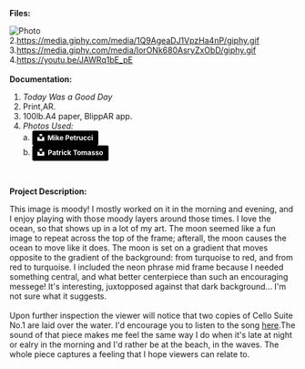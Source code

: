 **Files:**

![Photo](https://i.imgur.com/9ihOpSf.jpg)<br>
2.https://media.giphy.com/media/1Q9AgeaDJ1VpzHa4nP/giphy.gif
3.https://media.giphy.com/media/lorONk680AsryZxObD/giphy.gif<br>
4.https://youtu.be/JAWRq1bE_pE
<br><br>
**Documentation:**

1. *Today Was a Good Day*<br>
2. Print,AR.<br>
3. 100lb.A4 paper, BlippAR app.<br>
4. *Photos Used:*<br>
a. <a style="background-color:black;color:white;text-decoration:none;padding:4px 6px;font-family:-apple-system, BlinkMacSystemFont, &quot;San Francisco&quot;, &quot;Helvetica Neue&quot;, Helvetica, Ubuntu, Roboto, Noto, &quot;Segoe UI&quot;, Arial, sans-serif;font-size:12px;font-weight:bold;line-height:1.2;display:inline-block;border-radius:3px" href="https://unsplash.com/@mikepetrucci?utm_medium=referral&amp;utm_campaign=photographer-credit&amp;utm_content=creditBadge" target="_blank" rel="noopener noreferrer" title="Download free do whatever you want high-resolution photos from Mike Petrucci"><span style="display:inline-block;padding:2px 3px"><svg xmlns="http://www.w3.org/2000/svg" style="height:12px;width:auto;position:relative;vertical-align:middle;top:-2px;fill:white" viewBox="0 0 32 32"><title>unsplash-logo</title><path d="M10 9V0h12v9H10zm12 5h10v18H0V14h10v9h12v-9z"></path></svg></span><span style="display:inline-block;padding:2px 3px">Mike Petrucci</span></a> <br>
b. <a style="background-color:black;color:white;text-decoration:none;padding:4px 6px;font-family:-apple-system, BlinkMacSystemFont, &quot;San Francisco&quot;, &quot;Helvetica Neue&quot;, Helvetica, Ubuntu, Roboto, Noto, &quot;Segoe UI&quot;, Arial, sans-serif;font-size:12px;font-weight:bold;line-height:1.2;display:inline-block;border-radius:3px" href="https://unsplash.com/@impatrickt?utm_medium=referral&amp;utm_campaign=photographer-credit&amp;utm_content=creditBadge" target="_blank" rel="noopener noreferrer" title="Download free do whatever you want high-resolution photos from Patrick Tomasso"><span style="display:inline-block;padding:2px 3px"><svg xmlns="http://www.w3.org/2000/svg" style="height:12px;width:auto;position:relative;vertical-align:middle;top:-2px;fill:white" viewBox="0 0 32 32"><title>unsplash-logo</title><path d="M10 9V0h12v9H10zm12 5h10v18H0V14h10v9h12v-9z"></path></svg></span><span style="display:inline-block;padding:2px 3px">Patrick Tomasso</span></a>
<br>

**Project Description:** 

This image is moody! I mostly worked on it in the morning and evening, and I enjoy playing with those moody layers around those times. I love the ocean, so that shows up in a lot of my art. The moon seemed like a fun image to repeat across the top of the frame; afterall, the moon causes the ocean to move like it does. The moon is set on a gradient that moves opposite to the gradient of the background: from turquoise to red, and from red to turquoise. I included the neon phrase mid frame because I needed something central, and what better centerpiece than such an encouraging messege! It's interesting, juxtopposed against that dark background... I'm not sure what it suggests. 
<br><br>
Upon further inspection the viewer will notice that two copies of Cello Suite No.1 are laid over the water. I'd encourage you to listen to the song [here](https://youtu.be/1prweT95Mo0).The sound of that piece makes me feel the same way I do when it's late at night or ealry in the morning and I'd rather be at the beach, in the waves. The whole piece captures a feeling that I hope viewers can relate to. <br> 

